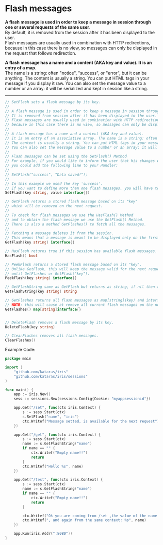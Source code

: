 # Flash messages

**A flash message is used in order to keep a message in session through one or several requests of the same user**.   
By default, it is removed from the session after it has been displayed to the user.   
Flash messages are usually used in combination with HTTP redirections, because in this case there is no view, so messages can only be displayed in the request that follows redirection.

**A flash message has a name and a content (AKA key and value). It is an entry of a map**.   
The name is a string: often "notice", "success", or "error", but it can be anything. The content is usually a string. You can put HTML tags in your message if you display it raw. You can also set the message value to a number or an array: it will be serialized and kept in session like a string.

----


```go
// SetFlash sets a flash message by its key.
//
// A flash message is used in order to keep a message in session through one or several requests of the same user.
// It is removed from session after it has been displayed to the user.
// Flash messages are usually used in combination with HTTP redirections,
// because in this case there is no view, so messages can only be displayed in the request that follows redirection.
//
// A flash message has a name and a content (AKA key and value).
// It is an entry of an associative array. The name is a string: often "notice", "success", or "error", but it can be anything.
// The content is usually a string. You can put HTML tags in your message if you display it raw.
// You can also set the message value to a number or an array: it will be serialized and kept in session like a string.
//
// Flash messages can be set using the SetFlash() Method
// For example, if you would like to inform the user that his changes were successfully saved,
// you could add the following line to your Handler:
//
// SetFlash("success", "Data saved!");
//
// In this example we used the key 'success'.
// If you want to define more than one flash messages, you will have to use different keys.
SetFlash(key string, value interface{})

// GetFlash returns a stored flash message based on its "key"
// which will be removed on the next request.
//
// To check for flash messages we use the HasFlash() Method
// and to obtain the flash message we use the GetFlash() Method.
// There is also a method GetFlashes() to fetch all the messages.
//
// Fetching a message deletes it from the session.
// This means that a message is meant to be displayed only on the first page served to the user.
GetFlash(key string) interface{}

// HasFlash returns true if this session has available flash messages.
HasFlash() bool

// PeekFlash returns a stored flash message based on its "key".
// Unlike GetFlash, this will keep the message valid for the next requests,
// until GetFlashes or GetFlash("key").
PeekFlash(key string) interface{}

// GetFlashString same as GetFlash but returns as string, if nil then returns an empty string.
GetFlashString(key string) string

// GetFlashes returns all flash messages as map[string](key) and interface{} value
// NOTE: this will cause at remove all current flash messages on the next request of the same user.
GetFlashes() map[string]interface{}


// DeleteFlash removes a flash message by its key.
DeleteFlash(key string)

// ClearFlashes removes all flash messages.
ClearFlashes()
```

Example Code:

```go
package main

import (
	"github.com/kataras/iris"
	"github.com/kataras/iris/sessions"
)

func main() {
	app := iris.New()
	sess := sessions.New(sessions.Config{Cookie: "myappsessionid"})

	app.Get("/set", func(ctx iris.Context) {
		s := sess.Start(ctx)
		s.SetFlash("name", "iris")
		ctx.Writef("Message setted, is available for the next request")
	})

	app.Get("/get", func(ctx iris.Context) {
		s := sess.Start(ctx)
		name := s.GetFlashString("name")
		if name == "" {
			ctx.Writef("Empty name!!")
			return
		}
		ctx.Writef("Hello %s", name)
	})

	app.Get("/test", func(ctx iris.Context) {
		s := sess.Start(ctx)
		name := s.GetFlashString("name")
		if name == "" {
			ctx.Writef("Empty name!!")
			return
		}

		ctx.Writef("Ok you are coming from /set ,the value of the name is %s", name)
		ctx.Writef(", and again from the same context: %s", name)
	})

	app.Run(iris.Addr(":8080"))
}
```